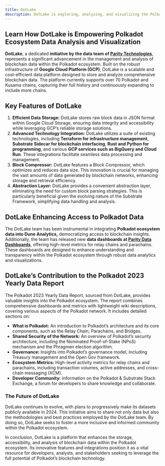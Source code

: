 ```yaml
---
title: DotLake
description: DotLake is exploring, analyzing, and visualizing the Polkadot ecosystem. Providing tools, dashboards, and insights for the community.
---  
```


## Learn How DotLake is Empowering Polkadot Ecosystem Data Analysis and Visualization
**DotLake**, a dedicated **initiative by the data team of [Parity Technologies](https://dablock.com/ecosystem/parity-technologies/)**, represents a significant advancement in the management and analysis of blockchain data within the Polkadot ecosystem. Built on the robust infrastructure of **Google Cloud Platform (GCP)**, DotLake is a scalable and cost-efficient data platform designed to store and analyze comprehensive blockchain data. The platform currently supports over 70 Polkadot and Kusama chains, capturing their full history and continuously expanding to include more chains.

## Key Features of DotLake
1. **Efficient Data Storage:** DotLake stores raw block data in JSON format within Google Cloud Storage, ensuring data integrity and accessibility while leveraging GCP’s reliable storage solutions.
2. **Advanced Technology Integration:** DotLake utilizes a suite of existing technologies, including **Terraform for infrastructure management**, **Substrate Sidecar for blockchain interfacing**, **Rust and Python for programming**, and various **GCP services such as BigQuery and Cloud Run**. These integrations facilitate seamless data processing and management.
3. **Block Compressor:** DotLake features a Block Compressor, which optimizes and reduces data size. This innovation is crucial for managing the vast amounts of data generated by blockchain networks, enhancing storage and retrieval efficiency.
4. **Abstraction Layer:** DotLake provides a convenient abstraction layer, eliminating the need for custom block parsing strategies. This is particularly beneficial given the evolving nature of the Substrate Framework, simplifying data handling and analysis.

## DotLake Enhancing Access to Polkadot Data
The DotLake team has been instrumental in integrating **Polkadot ecosystem data into Dune Analytics,** democratizing access to blockchain insights. Additionally, the team has released new **data dashboards at [Parity Data Dashboards](https://dashboards.data.paritytech.io/the-team.html)**, offering high-level metrics for relay chains and parachains. These dashboards are designed to enhance understanding and transparency within the Polkadot ecosystem through robust data analytics and visualizations.

## DotLake’s Contribution to the Polkadot 2023 Yearly Data Report
The Polkadot 2023 Yearly Data Report, sourced from DotLake, provides valuable insights into the Polkadot ecosystem. The report combines comprehensive dashboards and metrics with lightweight wiki descriptions, covering various aspects of the Polkadot network. It includes detailed sections on:
- **What is Polkadot:** An introduction to Polkadot’s architecture and its core components, such as the Relay Chain, Parachains, and Bridges.
- **Shared Security of the Network:** An overview of Polkadot’s security architecture, including the Nominated Proof-of-Stake (NPoS) mechanism and the Phragmen election algorithm.
- **Governance:** Insights into Polkadot’s governance model, including Treasury management and the Open Gov framework.
- **Ecosystem Metrics:** High-level activity metrics for relay chains and parachains, including transaction volumes, active addresses, and cross-chain messaging (XCM).
- **Developer Community:** Information on the Polkadot &amp; Substrate Stack Exchange, a forum for developers to share knowledge and collaborate.

### The Future of DotLake
DotLake continues to evolve, with plans to progressively make its datasets publicly available in 2024. This initiative aims to share not only data but also the methodologies and best practices employed by the DotLake team. By doing so, DotLake seeks to foster a more inclusive and informed community within the Polkadot ecosystem.

In conclusion, DotLake is a platform that enhances the storage, accessibility, and analysis of blockchain data within the Polkadot ecosystem. Its innovative features and integrations position it as a vital resource for developers, analysts, and stakeholders seeking to leverage the full potential of Polkadot’s blockchain technology.

